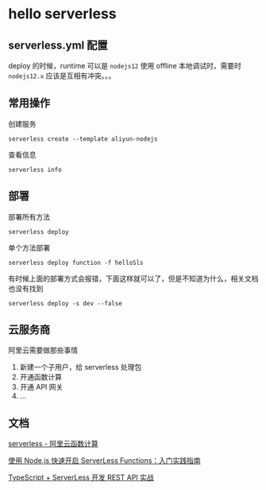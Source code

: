 # hello serverless

## serverless.yml 配置

deploy 的时候，runtime 可以是 `nodejs12`
使用 offline 本地调试时，需要时 `nodejs12.x`
应该是互相有冲突。。。

## 常用操作

创建服务

```shell
serverless create --template aliyun-nodejs
```

查看信息

```shell
serverless info
```

## 部署

部署所有方法

```shell
serverless deploy
```

单个方法部署

```shell
serverless deploy function -f helloSls
```

有时候上面的部署方式会报错，下面这样就可以了，但是不知道为什么，相关文档也没有找到

```shell
serverless deploy -s dev --false
```

## 云服务商

阿里云需要做那些事情

1. 新建一个子用户，给 serverless 处理包
2. 开通函数计算
3. 开通 API 网关
4. ...

## 文档

[serverless - 阿里云函数计算](https://www.serverless.com/framework/docs/providers/aliyun/)

[使用 Node.js 快速开启 ServerLess Functions：入门实践指南](https://mp.weixin.qq.com/s?__biz=MzIyNDU2NTc5Mw==&mid=2247484515&idx=1&sn=291f627df811eaef2c6fac5e74c5f188&scene=21)


[TypeScript + ServerLess 开发 REST API 实战](https://mp.weixin.qq.com/s/whURh7YRr_iUtfmAAd_7AQ)
